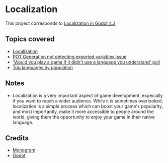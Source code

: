 # Localization

This project corresponds to [Localization in Godot 4.2](https://www.youtube.com/watch?v=v0tJPsNNOM8)

## Topics covered

- [Localization](https://docs.godotengine.org/en/stable/tutorials/i18n/internationalizing_games.html)
- [POT Generation not detecting exported variables issue](https://github.com/godotengine/godot/issues/90053)
- ['Would you play a game if it didn't use a language you understand' poll](https://www.youtube.com/channel/UC4Tv4nxn8yZjyZKMvs_NvAg/community?lb=UgkxDperBazHBWlBGfeEPm49vx-Hv3B5-2-p)
- [Top languages by population](https://en.wikipedia.org/wiki/List_of_languages_by_number_of_native_speakers#Top_languages_by_population)

## Notes

- Localization is a very important aspect of game development, especially if you want to reach a wider audience. While it is sometimes overlooked, localization is a simple process which can boost your game's popularity, and most importantly, make it more accessible to people around the world, giving them the opportunity to enjoy your game in their native language.

## Credits

- [Monogram](https://datagoblin.itch.io/monogram)
- [Godot](https://godotengine.org/)